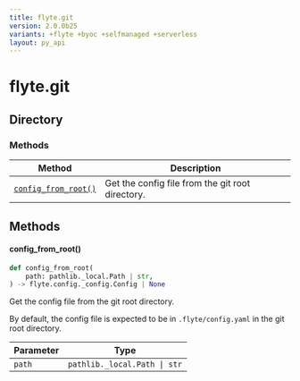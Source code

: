 ```yaml
---
title: flyte.git
version: 2.0.0b25
variants: +flyte +byoc +selfmanaged +serverless
layout: py_api
---
```


# flyte.git

## Directory

### Methods

| Method | Description |
|-|-|
| [`config_from_root()`](#config_from_root) | Get the config file from the git root directory. |


## Methods

#### config_from_root()

```python
def config_from_root(
    path: pathlib._local.Path | str,
) -> flyte.config._config.Config | None
```
Get the config file from the git root directory.

By default, the config file is expected to be in `.flyte/config.yaml` in the git root directory.


| Parameter | Type |
|-|-|
| `path` | `pathlib._local.Path \| str` |

